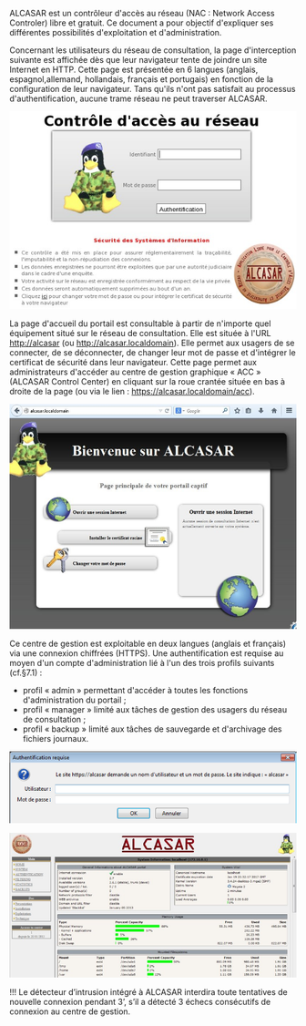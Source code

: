 
ALCASAR est un contrôleur d'accès au réseau (NAC : Network Access Controler) libre et gratuit. Ce document a pour objectif d'expliquer ses différentes possibilités d'exploitation et d'administration.

Concernant les utilisateurs du réseau de consultation, la page d'interception suivante est affichée dès que leur navigateur tente de joindre un site Internet en HTTP. Cette page est présentée en 6 langues (anglais, espagnol,allemand, hollandais, français et portugais) en fonction de la configuration de leur navigateur. Tans qu'ils n'ont pas satisfait au processus d'authentification, aucune trame réseau ne peut traverser ALCASAR.

![Alt text](images/authentification.png)

La page d'accueil du portail est consultable à partir de n'importe quel équipement situé sur le réseau de consultation. Elle est située à l'URL [http://alcasar]() (ou http://alcasar.localdomain). Elle permet aux usagers de se connecter, de se déconnecter, de changer leur mot de passe et d'intégrer le certificat de sécurité dans leur navigateur.
Cette page permet aux administrateurs d'accéder au centre de gestion graphique « ACC » (ALCASAR Control Center) en cliquant sur la roue crantée située en bas à droite de la page (ou via le lien : https://alcasar.localdomain/acc).

![Alt text](images/page_principale.png)

Ce centre de gestion est exploitable en deux langues (anglais et français) via une connexion chiffrées (HTTPS). Une authentification est requise au moyen d'un compte d'administration lié à l'un des trois profils suivants (cf.§7.1) :

- profil « admin » permettant d'accéder à toutes les fonctions d'administration du portail ;
- profil « manager » limité aux tâches de gestion des usagers du réseau de consultation ;
- profil « backup » limité aux tâches de sauvegarde et d'archivage des fichiers journaux.

![Alt text](images/authentification_requise.png)

![Alt text](images/acc.png)

!!! Le détecteur d’intrusion intégré à ALCASAR interdira toute tentatives de nouvelle connexion pendant 3’, s’il a détecté 3 échecs consécutifs de connexion au centre de gestion.
